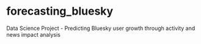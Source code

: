# forecasting_bluesky
Data Science Project - Predicting Bluesky user growth through activity and news impact analysis
